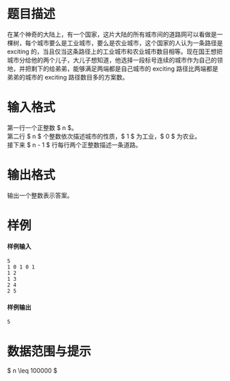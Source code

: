 
# 题目描述

在某个神奇的大陆上，有一个国家，这片大陆的所有城市间的道路网可以看做是一棵树，每个城市要么是工业城市，要么是农业城市，这个国家的人认为一条路径是 exciting 的，当且仅当这条路径上的工业城市和农业城市数目相等。现在国王想把城市分给他的两个儿子，大儿子想知道，他选择一段标号连续的城市作为自己的领地，并把剩下的给弟弟，能够满足两端都是自己城市的 exciting 路径比两端都是弟弟的城市的 exciting 路径数目多的方案数。

# 输入格式

第一行一个正整数 $ n $。  
第二行 $ n $ 个整数依次描述城市的性质，$ 1 $ 为工业，$ 0 $ 为农业。  
接下来 $ n - 1 $ 行每行两个正整数描述一条道路。

# 输出格式

输出一个整数表示答案。

# 样例

#### 样例输入
```plain
5
1 0 1 0 1
1 2
1 3
2 4
2 5
```

#### 样例输出
```plain
5
```

# 数据范围与提示

$ n \leq 100000 $

